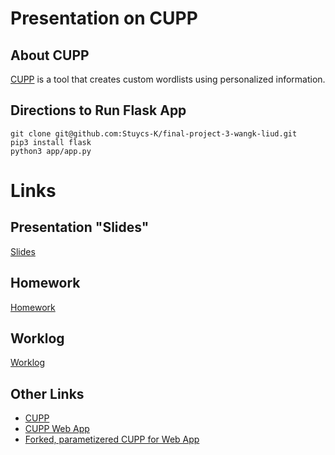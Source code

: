 # Presentation on CUPP

## About CUPP
[CUPP](https://github.com/Mebus/cupp) is a tool that creates custom wordlists using personalized information.

## Directions to Run Flask App
```
git clone git@github.com:Stuycs-K/final-project-3-wangk-liud.git
pip3 install flask
python3 app/app.py
```

# Links

## Presentation "Slides"
[Slides](https://github.com/Stuycs-K/final-project-3-wangk-liud/blob/main/PRESENTATION.md)

## Homework
[Homework](https://github.com/Stuycs-K/final-project-3-wangk-liud/blob/main/HOMEWORK.md)

## Worklog
[Worklog](https://github.com/Stuycs-K/final-project-3-wangk-liud/blob/main/WORKLOG.md)

## Other Links
* [CUPP](https://github.com/Mebus/cupp/tree/master)
* [CUPP Web App]()
* [Forked, parametizered CUPP for Web App](https://github.com/kev1n/cupp)